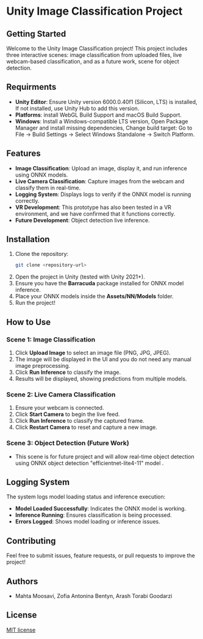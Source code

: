 # Unity Image Classification Project

## Getting Started

Welcome to the Unity Image Classification project! This project includes three interactive scenes: image classification from uploaded files, live webcam-based classification, and as a future work, scene for object detection.
## Requirments 
- **Unity Editor**: Ensure Unity version 6000.0.40f1 (Silicon, LTS) is installed, If not installed, use Unity Hub to add this version.
- **Platforms**:  install WebGL Build Support and macOS Build Support.
- **Windows**: Install a Windows-compatible LTS version, Open Package Manager and install missing dependencies, Change build target: Go to File → Build Settings → Select Windows Standalone → Switch Platform.

## Features
- **Image Classification**: Upload an image, display it, and run inference using ONNX models.
- **Live Camera Classification**: Capture images from the webcam and classify them in real-time.
- **Logging System**: Displays logs to verify if the ONNX model is running correctly.
- **VR Development**: This prototype has also been tested in a VR environment, and we have confirmed that it functions correctly.
- **Future Development**: Object detection live inference.


## Installation

1. Clone the repository:
   ```sh
   git clone <repository-url>
   ```
2. Open the project in Unity (tested with Unity 2021+).
3. Ensure you have the **Barracuda** package installed for ONNX model inference.
4. Place your ONNX models inside the **Assets/NN/Models** folder.
5. Run the project!

## How to Use

### Scene 1: Image Classification
1. Click **Upload Image** to select an image file (PNG, JPG, JPEG).
2. The image will be displayed in the UI and you do not need any manual image preprocessing.
3. Click **Run Inference** to classify the image.
4. Results will be displayed, showing predictions from multiple models.

### Scene 2: Live Camera Classification
1. Ensure your webcam is connected.
2. Click **Start Camera** to begin the live feed.
3. Click **Run Inference** to classify the captured frame.
4. Click **Restart Camera** to reset and capture a new image.

### Scene 3: Object Detection (Future Work)
- This scene is for future project and will allow real-time object detection using ONNX object detection "efficientnet-lite4-11" model .

## Logging System
The system logs model loading status and inference execution:
- **Model Loaded Successfully**: Indicates the ONNX model is working.
- **Inference Running**: Ensures classification is being processed.
- **Errors Logged**: Shows model loading or inference issues.

## Contributing
Feel free to submit issues, feature requests, or pull requests to improve the project!

## Authors
- Mahta Moosavi, Zofia Antonina Bentyn, Arash Torabi Goodarzi

## License
<a href='https://github.com/ABrain-One/nn-vr/blob/main/LICENSE'>MIT license</a> 


